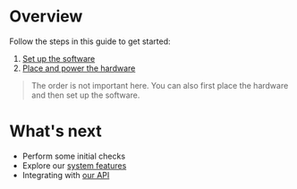 
# Overview

Follow the steps in this guide to get started:

1. [Set up the software](/install/sw.html)
2. [Place and power the hardware](/install/hw.html)

> The order is not important here. You can also first place the hardware and then set up the software. 
 

# What's next

* Perform some initial checks
* Explore our [system features](/guide/)
* Integrating with [our API](/api/)
